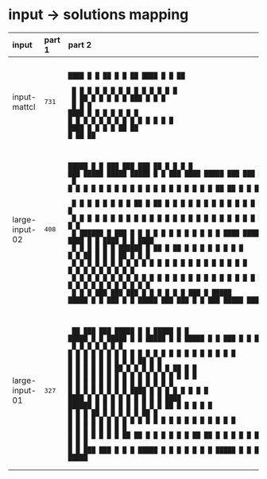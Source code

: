 # input -> solutions mapping
|input|part 1|part 2|
|:---|:---|:---|
|input-mattcl|<pre>731</pre>|<pre><br>&#9608;&#9608;&#9608;&#9608; &#9608;  &#9608;  &#9608;&#9608;  &#9608;  &#9608;  &#9608;&#9608;  &#9608;&#9608;&#9608;&#9608; &#9608;  &#9608;  &#9608;&#9608; <br>   &#9608; &#9608; &#9608;  &#9608;  &#9608; &#9608;  &#9608; &#9608;  &#9608; &#9608;    &#9608;  &#9608; &#9608;  &#9608;<br>  &#9608;  &#9608;&#9608;   &#9608;  &#9608; &#9608;  &#9608; &#9608;    &#9608;&#9608;&#9608;  &#9608;  &#9608; &#9608;   <br> &#9608;   &#9608; &#9608;  &#9608;&#9608;&#9608;&#9608; &#9608;  &#9608; &#9608;    &#9608;    &#9608;  &#9608; &#9608;   <br>&#9608;    &#9608; &#9608;  &#9608;  &#9608; &#9608;  &#9608; &#9608;  &#9608; &#9608;    &#9608;  &#9608; &#9608;  &#9608;<br>&#9608;&#9608;&#9608;&#9608; &#9608;  &#9608; &#9608;  &#9608;  &#9608;&#9608;   &#9608;&#9608;  &#9608;     &#9608;&#9608;   &#9608;&#9608; </pre>|
|large-input-02|<pre>408</pre>|<pre><br>&#9608;&#9608;&#9608;&#9608;&#9608;  &#9608;    &#9608;  &#9608;&#9608;&#9608;   &#9608;&#9608;&#9608;     &#9608;&#9608;&#9608;     &#9608;&#9608;    &#9608;    &#9608;  &#9608;    &#9608;   &#9608;&#9608;&#9608;   &#9608;&#9608;&#9608;&#9608;&#9608;   &#9608;&#9608;&#9608;&#9608;&#9608;   &#9608;&#9608;&#9608;&#9608;&#9608;   &#9608;     &#9608;   &#9608;&#9608;&#9608;   &#9608;&#9608;&#9608;&#9608;   &#9608;&#9608;&#9608;&#9608;&#9608;    &#9608;&#9608;&#9608;   &#9608;&#9608;&#9608;  &#9608;&#9608;&#9608;&#9608;    &#9608;&#9608;&#9608;   &#9608;      &#9608;&#9608;&#9608;&#9608;&#9608;<br>  &#9608;    &#9608;    &#9608;   &#9608;   &#9608;   &#9608;   &#9608;   &#9608;   &#9608;  &#9608;   &#9608;    &#9608;  &#9608;    &#9608;  &#9608;   &#9608;    &#9608;      &#9608;   &#9608;  &#9608;       &#9608;&#9608;   &#9608;&#9608;  &#9608;   &#9608;  &#9608;   &#9608;  &#9608;       &#9608;   &#9608;   &#9608;   &#9608;   &#9608;  &#9608;   &#9608;  &#9608;      &#9608;    <br>  &#9608;    &#9608;    &#9608;   &#9608;   &#9608;       &#9608;      &#9608;    &#9608;  &#9608;&#9608;   &#9608;  &#9608;&#9608;   &#9608;  &#9608;   &#9608;    &#9608;      &#9608;   &#9608;  &#9608;       &#9608; &#9608; &#9608; &#9608;  &#9608;   &#9608;  &#9608;   &#9608;  &#9608;       &#9608;       &#9608;   &#9608;   &#9608;  &#9608;      &#9608;      &#9608;    <br>  &#9608;    &#9608;    &#9608;   &#9608;   &#9608;       &#9608;      &#9608;    &#9608;  &#9608; &#9608;  &#9608;  &#9608; &#9608;  &#9608;  &#9608;   &#9608;    &#9608;      &#9608;   &#9608;  &#9608;       &#9608;  &#9608;  &#9608;  &#9608;   &#9608;  &#9608;   &#9608;  &#9608;       &#9608;       &#9608;   &#9608;   &#9608;  &#9608;      &#9608;      &#9608;    <br>  &#9608;    &#9608;&#9608;&#9608;&#9608;&#9608;&#9608;   &#9608;    &#9608;&#9608;&#9608;    &#9608;      &#9608;    &#9608;  &#9608;  &#9608; &#9608;  &#9608;  &#9608; &#9608;  &#9608;   &#9608;    &#9608;      &#9608;&#9608;&#9608;&#9608;   &#9608;&#9608;&#9608;&#9608;    &#9608;     &#9608;  &#9608;   &#9608;  &#9608;&#9608;&#9608;&#9608;   &#9608;&#9608;&#9608;&#9608;    &#9608;       &#9608;   &#9608;&#9608;&#9608;&#9608;   &#9608;      &#9608;      &#9608;&#9608;&#9608;&#9608; <br>  &#9608;    &#9608;    &#9608;   &#9608;       &#9608;   &#9608;      &#9608;&#9608;&#9608;&#9608;&#9608;&#9608;  &#9608;   &#9608;&#9608;  &#9608;   &#9608;&#9608;  &#9608;   &#9608;    &#9608;      &#9608;   &#9608;  &#9608;       &#9608;     &#9608;  &#9608;   &#9608;  &#9608;&#9608;     &#9608;       &#9608;       &#9608;   &#9608;&#9608;     &#9608;      &#9608;      &#9608;    <br>  &#9608;    &#9608;    &#9608;   &#9608;       &#9608;   &#9608;      &#9608;    &#9608;  &#9608;    &#9608;  &#9608;    &#9608;  &#9608;   &#9608;    &#9608;      &#9608;   &#9608;  &#9608;       &#9608;     &#9608;  &#9608;   &#9608;  &#9608; &#9608;    &#9608;       &#9608;       &#9608;   &#9608; &#9608;    &#9608;      &#9608;      &#9608;    <br>  &#9608;    &#9608;    &#9608;   &#9608;   &#9608;   &#9608;   &#9608;   &#9608;  &#9608;    &#9608;  &#9608;    &#9608;  &#9608;    &#9608;  &#9608;   &#9608;    &#9608;      &#9608;   &#9608;  &#9608;       &#9608;     &#9608;  &#9608;   &#9608;  &#9608;  &#9608;   &#9608;       &#9608;   &#9608;   &#9608;   &#9608;  &#9608;   &#9608;   &#9608;  &#9608;      &#9608;    <br>  &#9608;    &#9608;    &#9608;  &#9608;&#9608;&#9608;   &#9608;&#9608;&#9608;     &#9608;&#9608;&#9608;   &#9608;    &#9608;  &#9608;    &#9608;  &#9608;    &#9608;   &#9608;&#9608;&#9608;     &#9608;     &#9608;&#9608;&#9608;&#9608;&#9608;   &#9608;&#9608;&#9608;&#9608;&#9608;   &#9608;     &#9608;   &#9608;&#9608;&#9608;   &#9608;   &#9608;  &#9608;&#9608;&#9608;&#9608;&#9608;    &#9608;&#9608;&#9608;   &#9608;&#9608;&#9608;  &#9608;   &#9608;   &#9608;&#9608;&#9608;   &#9608;&#9608;&#9608;&#9608;&#9608;  &#9608;&#9608;&#9608;&#9608;&#9608;</pre>|
|large-input-01|<pre>327</pre>|<pre><br>  &#9608;&#9608;     &#9608;&#9608;&#9608;    &#9608;&#9608;&#9608;    &#9608;&#9608;&#9608;&#9608;&#9608;  &#9608;     &#9608;  &#9608;&#9608;&#9608;&#9608;&#9608;  &#9608;    &#9608;  &#9608;&#9608;&#9608;&#9608;&#9608;  &#9608;   &#9608;   &#9608;&#9608;&#9608;&#9608;&#9608;  &#9608;     &#9608;  &#9608;&#9608;&#9608;&#9608;&#9608;  &#9608;    &#9608;  &#9608;&#9608;&#9608;&#9608;&#9608;  &#9608;   &#9608;    &#9608;&#9608;&#9608;   &#9608;    &#9608;  &#9608;&#9608;&#9608;&#9608;&#9608;<br> &#9608;  &#9608;   &#9608;   &#9608;  &#9608;   &#9608;     &#9608;    &#9608;     &#9608;  &#9608;      &#9608;    &#9608;    &#9608;    &#9608;   &#9608;     &#9608;    &#9608;     &#9608;  &#9608;      &#9608;    &#9608;    &#9608;    &#9608;   &#9608;   &#9608;   &#9608;  &#9608;    &#9608;  &#9608;    <br>&#9608;    &#9608;  &#9608;   &#9608;  &#9608;         &#9608;    &#9608;     &#9608;  &#9608;      &#9608;&#9608;   &#9608;    &#9608;     &#9608; &#9608;      &#9608;    &#9608;     &#9608;  &#9608;      &#9608;&#9608;   &#9608;    &#9608;     &#9608; &#9608;    &#9608;   &#9608;  &#9608;&#9608;   &#9608;  &#9608;    <br>&#9608;    &#9608;  &#9608;   &#9608;  &#9608;         &#9608;    &#9608;     &#9608;  &#9608;      &#9608; &#9608;  &#9608;    &#9608;     &#9608; &#9608;      &#9608;    &#9608;     &#9608;  &#9608;      &#9608; &#9608;  &#9608;    &#9608;     &#9608; &#9608;    &#9608;   &#9608;  &#9608; &#9608;  &#9608;  &#9608;    <br>&#9608;    &#9608;  &#9608;   &#9608;  &#9608;         &#9608;    &#9608;     &#9608;  &#9608;&#9608;&#9608;&#9608;   &#9608;  &#9608; &#9608;    &#9608;      &#9608;       &#9608;    &#9608;     &#9608;  &#9608;&#9608;&#9608;&#9608;   &#9608;  &#9608; &#9608;    &#9608;      &#9608;     &#9608;   &#9608;  &#9608;  &#9608; &#9608;  &#9608;&#9608;&#9608;&#9608; <br>&#9608;&#9608;&#9608;&#9608;&#9608;&#9608;  &#9608;   &#9608;  &#9608;         &#9608;    &#9608;  &#9608;  &#9608;  &#9608;      &#9608;   &#9608;&#9608;    &#9608;      &#9608;       &#9608;    &#9608;  &#9608;  &#9608;  &#9608;      &#9608;   &#9608;&#9608;    &#9608;      &#9608;     &#9608;   &#9608;  &#9608;   &#9608;&#9608;  &#9608;    <br>&#9608;    &#9608;  &#9608;   &#9608;  &#9608;         &#9608;    &#9608; &#9608; &#9608; &#9608;  &#9608;      &#9608;    &#9608;    &#9608;      &#9608;       &#9608;    &#9608; &#9608; &#9608; &#9608;  &#9608;      &#9608;    &#9608;    &#9608;      &#9608;     &#9608;   &#9608;  &#9608;    &#9608;  &#9608;    <br>&#9608;    &#9608;  &#9608;   &#9608;  &#9608;   &#9608;     &#9608;    &#9608;&#9608;   &#9608;&#9608;  &#9608;      &#9608;    &#9608;    &#9608;      &#9608;       &#9608;    &#9608;&#9608;   &#9608;&#9608;  &#9608;      &#9608;    &#9608;    &#9608;      &#9608;     &#9608;   &#9608;  &#9608;    &#9608;  &#9608;    <br>&#9608;    &#9608;   &#9608;&#9608;&#9608;    &#9608;&#9608;&#9608;      &#9608;    &#9608;     &#9608;  &#9608;&#9608;&#9608;&#9608;&#9608;  &#9608;    &#9608;    &#9608;      &#9608;       &#9608;    &#9608;     &#9608;  &#9608;&#9608;&#9608;&#9608;&#9608;  &#9608;    &#9608;    &#9608;      &#9608;      &#9608;&#9608;&#9608;   &#9608;    &#9608;  &#9608;&#9608;&#9608;&#9608;&#9608;</pre>|
